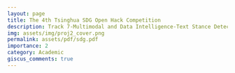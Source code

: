 ```yaml
---
layout: page
title: The 4th Tsinghua SDG Open Hack Competition
description: Track 7-Multimodal and Data Intelligence-Text Stance Detection
img: assets/img/proj2_cover.png
permalink: assets/pdf/sdg.pdf
importance: 2
category: Academic
giscus_comments: true
---
```

